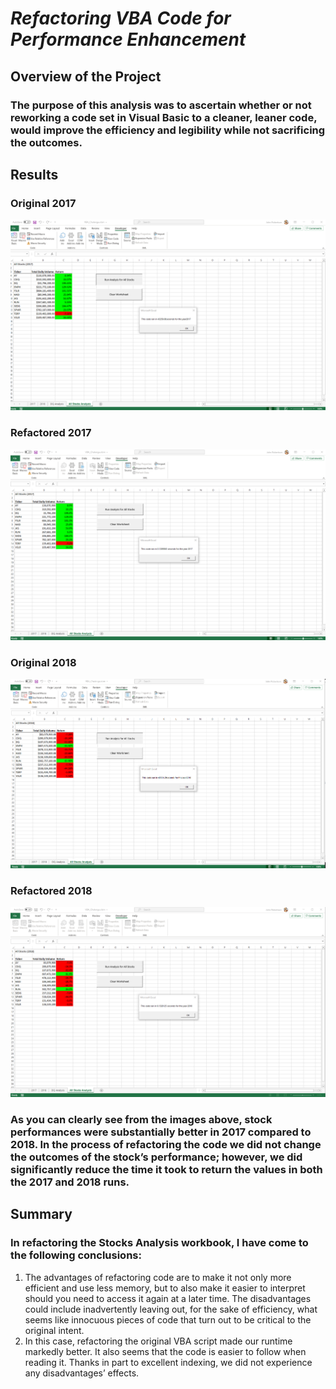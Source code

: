 # **_Refactoring VBA Code for Performance Enhancement_**

## **Overview of the Project**

### The purpose of this analysis was to ascertain whether or not reworking a code set in Visual Basic to a cleaner, leaner code, would improve the efficiency and legibility while not sacrificing the outcomes.

## **Results**

### Original 2017
![2017 OG](https://github.com/johnrobertsonaustin/Stock-analysis/blob/6283c6167e070fa40cfcd5c33db07a143f044813/Resources/2017%20OG.png)
### Refactored 2017
![2017 Refactored](https://github.com/johnrobertsonaustin/Stock-analysis/blob/c8aa4c7740d65ed500cc47e80e55260c12bf7d56/Resources/2017%20Refactored.png)
### Original 2018
![2018 OG](https://github.com/johnrobertsonaustin/Stock-analysis/blob/9f551cd31a76f07691d2452add4efe11f767b8b8/Resources/2018%20OG.png)
### Refactored 2018 
![2018 Refactored](https://github.com/johnrobertsonaustin/Stock-analysis/blob/63e2c4e6754547875a703577110fea3db19e02f7/Resources/2018%20Refactored.png)

### As you can clearly see from the images above, stock performances were substantially better in 2017 compared to 2018. In the process of refactoring the code we did not change the outcomes of the stock’s performance; however, we did significantly reduce the time it took to return the values in both the 2017 and 2018 runs.

## **Summary**

### In refactoring the Stocks Analysis workbook, I have come to the following conclusions:
1)	The advantages of refactoring code are to make it not only more efficient and use less memory, but to also make it easier to interpret should you need to access it again at a later time. The disadvantages could include inadvertently leaving out, for the sake of efficiency, what seems like innocuous pieces of code that turn out to be critical to the original intent.
2)	In this case, refactoring the original VBA script made our runtime markedly better. It also seems that the code is easier to follow when reading it. Thanks in part to excellent indexing, we did not experience any disadvantages’ effects.
